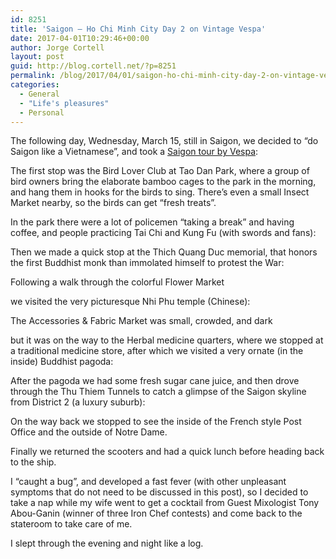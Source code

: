 ```yaml
---
id: 8251
title: 'Saigon – Ho Chi Minh City Day 2 on Vintage Vespa'
date: 2017-04-01T10:29:46+00:00
author: Jorge Cortell
layout: post
guid: http://blog.cortell.net/?p=8251
permalink: /blog/2017/04/01/saigon-ho-chi-minh-city-day-2-on-vintage-vespa/
categories:
  - General
  - "Life's pleasures"
  - Personal
---
```

The following day, Wednesday, March 15, still in Saigon, we decided to “do Saigon like a Vietnamese”, and took a <a href="http://vespaadventures.com" target="_blank">Saigon tour by Vespa</a>:

The first stop was the Bird Lover Club at Tao Dan Park, where a group of bird owners bring the elaborate bamboo cages to the park in the morning, and hang them in hooks for the birds to sing. There’s even a small Insect Market nearby, so the birds can get “fresh treats”.
  
In the park there were a lot of policemen “taking a break” and having coffee, and people practicing Tai Chi and Kung Fu (with swords and fans):

Then we made a quick stop at the Thich Quang Duc memorial, that honors the first Buddhist monk than immolated himself to protest the War:

Following a walk through the colorful Flower Market

we visited the very picturesque Nhi Phu temple (Chinese):

The Accessories & Fabric Market was small, crowded, and dark

but it was on the way to the Herbal medicine quarters, where we stopped at a traditional medicine store, after which we visited a very ornate (in the inside) Buddhist pagoda:

After the pagoda we had some fresh sugar cane juice, and then drove through the Thu Thiem Tunnels to catch a glimpse of the Saigon skyline from District 2 (a luxury suburb):

On the way back we stopped to see the inside of the French style Post Office and the outside of Notre Dame.

Finally we returned the scooters and had a quick lunch before heading back to the ship.

I “caught a bug”, and developed a fast fever (with other unpleasant symptoms that do not need to be discussed in this post), so I decided to take a nap while my wife went to get a cocktail from Guest Mixologist Tony Abou-Ganin (winner of three Iron Chef contests) and come back to the stateroom to take care of me.

I slept through the evening and night like a log.
